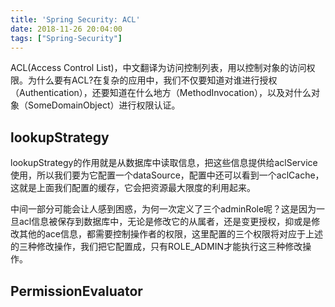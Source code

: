 ```yaml
---
title: 'Spring Security: ACL'
date: 2018-11-26 20:04:00
tags: ["Spring-Security"]
---
```


ACL(Access Control List)，中文翻译为访问控制列表，用以控制对象的访问权限。为什么要有ACL?在复杂的应用中，我们不仅要知道对谁进行授权（Authentication），还要知道在什么地方（MethodInvocation），以及对什么对象（SomeDomainObject）进行权限认证。

## lookupStrategy
lookupStrategy的作用就是从数据库中读取信息，把这些信息提供给aclService使用，所以我们要为它配置一个dataSource，配置中还可以看到一个aclCache，这就是上面我们配置的缓存，它会把资源最大限度的利用起来。

中间一部分可能会让人感到困惑，为何一次定义了三个adminRole呢？这是因为一旦acl信息被保存到数据库中，无论是修改它的从属者，还是变更授权，抑或是修改其他的ace信息，都需要控制操作者的权限，这里配置的三个权限将对应于上述的三种修改操作，我们把它配置成，只有ROLE_ADMIN才能执行这三种修改操作。

## PermissionEvaluator 

